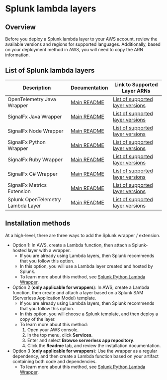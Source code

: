 # Splunk lambda layers

## Overview

Before you deploy a Splunk lambda layer to your AWS account, review the available versions and regions for supported languages.
Additionally, based on your deployment method in AWS, you will need to copy the ARN information. 


## List of Splunk lambda layers

| Description                       | Documentation                                                                      | Link to Supported Layer ARNs 
| --------------------------------- | ---------------------------------------------------------------------------------- | ------------------------------------------------------------------------
| OpenTelemetry Java Wrapper        | [Main README](https://github.com/signalfx/splunk-otel-java-lambda)                 | [List of supported layer versions](./otel-java/OTEL-JAVA.md)     
| SignalFx Java Wrapper             | [Main README](https://github.com/signalfx/lambda-java)                             | [List of supported layer versions](./java/JAVA.md)     
| SignalFx Node Wrapper             | [Main README](https://github.com/signalfx/lambda-nodejs)                           | [List of supported layer versions](./node/NODE.md)        
| SignalFx Python Wrapper           | [Main README](https://github.com/signalfx/lambda-python)                           | [List of supported layer versions](./python/PYTHON.md)        
| SignalFx Ruby Wrapper             | [Main README](https://github.com/signalfx/lambda-ruby)                             | [List of supported layer versions](./ruby/RUBY.md)        
| SignalFx C# Wrapper               | [Main README](https://github.com/signalfx/lambda-csharp)                           | [List of supported layer versions](./csharp/CSHARP.md)        
| SignalFx Metrics Extension        | [Main README](https://github.com/signalfx/splunk-extension-wrapper/tree/main/docs) | [List of supported layer versions](./lambda-extension/lambda-extension-versions.md)
| Splunk OpenTelemetry Lambda Layer | [Main README](./splunk-apm/README.md)                                              | [List of supported layer versions](./splunk-apm/splunk-apm.md) 


## Installation methods

At a high-level, there are three ways to add the Splunk wrapper / extension. 

   * Option 1: In AWS, create a Lambda function, then attach a Splunk-hosted layer with a wrapper.
      * If you are already using Lambda layers, then Splunk recommends that you follow this option. 
      * In this option, you will use a Lambda layer created and hosted by Splunk.
      * To learn more about this method, see [Splunk Python Lambda Wrapper](https://github.com/signalfx/lambda-python/blob/master/README.rst). 
   * Option 2 (**only applicable for wrappers**): In AWS, create a Lambda function, then create and attach a layer based on a Splunk SAM (Serverless Application Model) template.
      * If you are already using Lambda layers, then Splunk recommends that you follow this option. 
      * In this option, you will choose a Splunk template, and then deploy a copy of the layer.
      * To learn more about this method: 
          1. Open your AWS console. 
          2. In the top menu, click **Services**. 
          3. Enter and select **Browse serverless app repository**. 
          4. Click the **Readme** tab, and review the installation documentation. 
   * Option 3 (**only applicable for wrappers**): Use the wrapper as a regular dependency, and then create a Lambda function based on your artifact containing both code and dependencies.   
      * To learn more about this method, see [Splunk Python Lambda Wrapper](https://github.com/signalfx/lambda-python/blob/master/README.rst). 